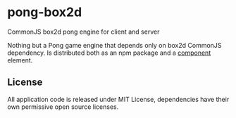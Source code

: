 pong-box2d
==========

CommonJS box2d pong engine for client and server

Nothing but a Pong game engine that depends only on box2d CommonJS dependency.
Is distributed both as an npm package and a [component](https://github.com/component/component/) element.

License
----------
All application code is released under MIT License, dependencies have their own permissive open source licenses.
